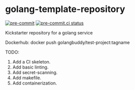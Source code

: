 # golang-template-repository
[![pre-commit](https://img.shields.io/badge/pre--commit-enabled-brightgreen?logo=pre-commit&logoColor=white)](https://github.com/pre-commit/pre-commit)
[![pre-commit.ci status](https://results.pre-commit.ci/badge/github/rog-golang-buddies/golang-template-repository/main.svg)](https://results.pre-commit.ci/latest/github/rog-golang-buddies/golang-template-repository/main)

Kickstarter repository for a golang service

Dockerhub: docker push golangbuddy/test-project:tagname

TODO:

1. Add a CI skeleton.
2. Add basic linting.
3. Add secret-scanning.
4. Add makefile.
5. Add containerization.
